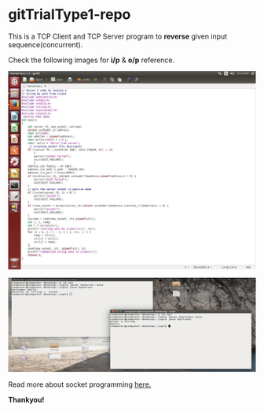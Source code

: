 # gitTrialType1-repo

This is a TCP Client and TCP Server program to **reverse** given input sequence(concurrent).

Check the following images for **i/p** & **o/p** reference.

![Image of input](images/input.jpg)

![Image of output](images/output.jpg)

Read more about socket programming [here.](https://www.geeksforgeeks.org/socket-programming-cc/)

**Thankyou!**
